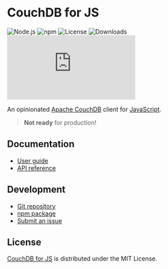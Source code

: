# CouchDB for JS
![Node.js](https://badgen.net/npm/node/@cedx/couchdb) ![npm](https://badgen.net/npm/v/@cedx/couchdb) ![License](https://badgen.net/npm/license/@cedx/couchdb) ![Downloads](https://badgen.net/npm/dt/@cedx/couchdb) ![Coverage](https://badgen.net/codecov/c/github/cedx/couchdb.js)

An opinionated [Apache CouchDB](https://couchdb.apache.org) client for [JavaScript](https://developer.mozilla.org/docs/Web/JavaScript).

> **Not ready** for production!

## Documentation
- [User guide](https://cedx.github.io/couchdb.js)
- [API reference](https://cedx.github.io/couchdb.js/api)

## Development
- [Git repository](https://github.com/cedx/couchdb.js)
- [npm package](https://www.npmjs.com/package/@cedx/couchdb)
- [Submit an issue](https://github.com/cedx/couchdb.js/issues)

## License
[CouchDB for JS](https://github.com/cedx/couchdb.js) is distributed under the MIT License.
